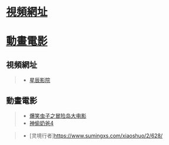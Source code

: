 # <a href="#movLoc">視頻網址</a>
# <a href="#comicMov">動畫電影</a>

## <a id="movLoc">視頻網址</a>
> * [星辰影院](https://www.shsanrui.com/ssype/1.html)




## <a id="comicMov">動畫電影</a>
> * [爆笑虫子之冒险岛大电影](https://www.shsanrui.com/sslay/299960-2-1.html)
> * [神偷奶爸4](https://iyf.tv/play/hBhzqLUfGHQ)


> * [灵境行者]https://www.sumingxs.com/xiaoshuo/2/628/




